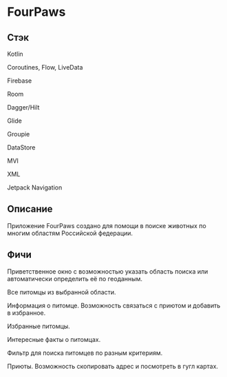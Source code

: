 # FourPaws

## Стэк
Kotlin

Coroutines, Flow, LiveData

Firebase

Room

Dagger/Hilt

Glide

Groupie

DataStore

MVI

XML

Jetpack Navigation

## Описание

Приложение FourPaws создано для помощи в поиске животных по многим областям Российской федерации.

## Фичи

Приветственное окно с возможностью указать область поиска или автоматически определить её по геоданным.

Все питомцы из выбранной области.

Информация о питомце. Возможность связаться с приютом и добавить в избранное.

Избранные питомцы.

Интересные факты о питомцах.

Фильтр для поиска питомцев по разным критериям.

Приюты. Возможность скопировать адрес и посмотреть в гугл картах.
